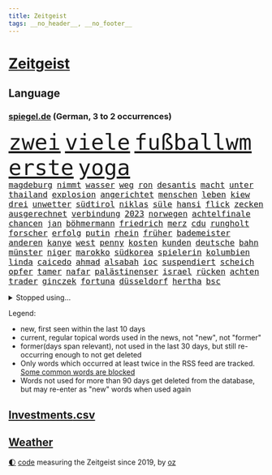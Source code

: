 ```yaml
---
title: Zeitgeist
tags: __no_header__, __no_footer__
---
```


# [Zeitgeist](https://oliz.io/zeitgeist/)

## Language

<h3><a href="https://www.spiegel.de" target="_blank">spiegel.de</a> (German, 3 to 2 occurrences)</h3>
<p style="font-family:monospace">
<span style="font-size:32pt"><a href="news_links.html#zwei" class="current">zwei</a></span>
<span style="font-size:32pt"><a href="news_links.html#viele" class="current">viele</a></span>
<span style="font-size:32pt"><a href="news_links.html#fußballwm" class="current">fußballwm</a></span>
<span style="font-size:32pt"><a href="news_links.html#erste" class="current">erste</a></span>
<span style="font-size:32pt"><a href="news_links.html#yoga" class="current">yoga</a></span>
<br>
<span style="font-size:12pt"><a href="news_links.html#magdeburg" class="current">magdeburg</a></span>
<span style="font-size:12pt"><a href="news_links.html#nimmt" class="current">nimmt</a></span>
<span style="font-size:12pt"><a href="news_links.html#wasser" class="current">wasser</a></span>
<span style="font-size:12pt"><a href="news_links.html#weg" class="current">weg</a></span>
<span style="font-size:12pt"><a href="news_links.html#ron" class="current">ron</a></span>
<span style="font-size:12pt"><a href="news_links.html#desantis" class="current">desantis</a></span>
<span style="font-size:12pt"><a href="news_links.html#macht" class="current">macht</a></span>
<span style="font-size:12pt"><a href="news_links.html#unter" class="current">unter</a></span>
<span style="font-size:12pt"><a href="news_links.html#thailand" class="current">thailand</a></span>
<span style="font-size:12pt"><a href="news_links.html#explosion" class="current">explosion</a></span>
<span style="font-size:12pt"><a href="news_links.html#angerichtet" class="current">angerichtet</a></span>
<span style="font-size:12pt"><a href="news_links.html#menschen" class="current">menschen</a></span>
<span style="font-size:12pt"><a href="news_links.html#leben" class="current">leben</a></span>
<span style="font-size:12pt"><a href="news_links.html#kiew" class="current">kiew</a></span>
<span style="font-size:12pt"><a href="news_links.html#drei" class="current">drei</a></span>
<span style="font-size:12pt"><a href="news_links.html#unwetter" class="current">unwetter</a></span>
<span style="font-size:12pt"><a href="news_links.html#südtirol" class="current">südtirol</a></span>
<span style="font-size:12pt"><a href="news_links.html#niklas" class="current">niklas</a></span>
<span style="font-size:12pt"><a href="news_links.html#süle" class="new">süle</a></span>
<span style="font-size:12pt"><a href="news_links.html#hansi" class="current">hansi</a></span>
<span style="font-size:12pt"><a href="news_links.html#flick" class="current">flick</a></span>
<span style="font-size:12pt"><a href="news_links.html#zecken" class="new">zecken</a></span>
<span style="font-size:12pt"><a href="news_links.html#ausgerechnet" class="current">ausgerechnet</a></span>
<span style="font-size:12pt"><a href="news_links.html#verbindung" class="current">verbindung</a></span>
<span style="font-size:12pt"><a href="news_links.html#2023" class="current">2023</a></span>
<span style="font-size:12pt"><a href="news_links.html#norwegen" class="current">norwegen</a></span>
<span style="font-size:12pt"><a href="news_links.html#achtelfinale" class="current">achtelfinale</a></span>
<span style="font-size:12pt"><a href="news_links.html#chancen" class="current">chancen</a></span>
<span style="font-size:12pt"><a href="news_links.html#jan" class="current">jan</a></span>
<span style="font-size:12pt"><a href="news_links.html#böhmermann" class="current">böhmermann</a></span>
<span style="font-size:12pt"><a href="news_links.html#friedrich" class="current">friedrich</a></span>
<span style="font-size:12pt"><a href="news_links.html#merz" class="current">merz</a></span>
<span style="font-size:12pt"><a href="news_links.html#cdu" class="current">cdu</a></span>
<span style="font-size:12pt"><a href="news_links.html#rungholt" class="new">rungholt</a></span>
<span style="font-size:12pt"><a href="news_links.html#forscher" class="current">forscher</a></span>
<span style="font-size:12pt"><a href="news_links.html#erfolg" class="current">erfolg</a></span>
<span style="font-size:12pt"><a href="news_links.html#putin" class="current">putin</a></span>
<span style="font-size:12pt"><a href="news_links.html#rhein" class="current">rhein</a></span>
<span style="font-size:12pt"><a href="news_links.html#früher" class="current">früher</a></span>
<span style="font-size:12pt"><a href="news_links.html#bademeister" class="current">bademeister</a></span>
<span style="font-size:12pt"><a href="news_links.html#anderen" class="current">anderen</a></span>
<span style="font-size:12pt"><a href="news_links.html#kanye" class="current">kanye</a></span>
<span style="font-size:12pt"><a href="news_links.html#west" class="current">west</a></span>
<span style="font-size:12pt"><a href="news_links.html#penny" class="current">penny</a></span>
<span style="font-size:12pt"><a href="news_links.html#kosten" class="current">kosten</a></span>
<span style="font-size:12pt"><a href="news_links.html#kunden" class="current">kunden</a></span>
<span style="font-size:12pt"><a href="news_links.html#deutsche" class="current">deutsche</a></span>
<span style="font-size:12pt"><a href="news_links.html#bahn" class="current">bahn</a></span>
<span style="font-size:12pt"><a href="news_links.html#münster" class="current">münster</a></span>
<span style="font-size:12pt"><a href="news_links.html#niger" class="current">niger</a></span>
<span style="font-size:12pt"><a href="news_links.html#marokko" class="current">marokko</a></span>
<span style="font-size:12pt"><a href="news_links.html#südkorea" class="current">südkorea</a></span>
<span style="font-size:12pt"><a href="news_links.html#spielerin" class="current">spielerin</a></span>
<span style="font-size:12pt"><a href="news_links.html#kolumbien" class="current">kolumbien</a></span>
<span style="font-size:12pt"><a href="news_links.html#linda" class="current">linda</a></span>
<span style="font-size:12pt"><a href="news_links.html#caicedo" class="new">caicedo</a></span>
<span style="font-size:12pt"><a href="news_links.html#ahmad" class="current">ahmad</a></span>
<span style="font-size:12pt"><a href="news_links.html#alsabah" class="new">alsabah</a></span>
<span style="font-size:12pt"><a href="news_links.html#ioc" class="current">ioc</a></span>
<span style="font-size:12pt"><a href="news_links.html#suspendiert" class="current">suspendiert</a></span>
<span style="font-size:12pt"><a href="news_links.html#scheich" class="new">scheich</a></span>
<span style="font-size:12pt"><a href="news_links.html#opfer" class="current">opfer</a></span>
<span style="font-size:12pt"><a href="news_links.html#tamer" class="new">tamer</a></span>
<span style="font-size:12pt"><a href="news_links.html#nafar" class="new">nafar</a></span>
<span style="font-size:12pt"><a href="news_links.html#palästinenser" class="current">palästinenser</a></span>
<span style="font-size:12pt"><a href="news_links.html#israel" class="current">israel</a></span>
<span style="font-size:12pt"><a href="news_links.html#rücken" class="current">rücken</a></span>
<span style="font-size:12pt"><a href="news_links.html#achten" class="current">achten</a></span>
<span style="font-size:12pt"><a href="news_links.html#trader" class="new">trader</a></span>
<span style="font-size:12pt"><a href="news_links.html#ginczek" class="new">ginczek</a></span>
<span style="font-size:12pt"><a href="news_links.html#fortuna" class="new">fortuna</a></span>
<span style="font-size:12pt"><a href="news_links.html#düsseldorf" class="current">düsseldorf</a></span>
<span style="font-size:12pt"><a href="news_links.html#hertha" class="current">hertha</a></span>
<span style="font-size:12pt"><a href="news_links.html#bsc" class="current">bsc</a></span>
</p>
<details>
<summary>Stopped using...</summary>
<p class="former" style="font-size:12pt">
gerechtigkeit(1012) arbeitsplatz(1011) positionen(1011) beschäftigt(1010) gewissen(1010) persönliche(1010) schwedische(1010) ehemaligen(1009) energien(1009) jahrzehnte(1009) legen(1009) unterstützt(1009) walter(1009) ausgesprochen(1008) aussicht(1008) beklagen(1008) dauerhaft(1008) konfrontiert(1008) kraft(1008) krankenhäusern(1008) legte(1008) maß(1008) normal(1008) queen(1008) besetzt(1007) ebenfalls(1007) verdächtiger(1007) welle(1007) argumente(1006) dfb(1006) eskalation(1006) halle(1006) verhängte(1006) vfl(1006) wald(1006) who(1006) anne(1005) bekam(1005) bochum(1005) eindruck(1005) enorm(1005) ermöglichen(1005) pakistan(1005) rainer(1005) versteigert(1005) betrug(1004) boot(1004) digitalisierung(1004) erfahrungen(1004) legendären(1004) monatelang(1004) pocht(1004) stolz(1004) streng(1004) stürmer(1004) toni(1004) belasten(1003) chaos(1003) chelsea(1003) finanziell(1003) leid(1003) schlagzeilen(1003) viktor(1003) zuständige(1003) anteil(1002) orbán(1002) polizeieinsatz(1002) sprache(1002) wütend(1002) angreifer(1001) ddr(1001) dokumente(1001) restaurants(1001) gebaut(1000) konzept(1000) länge(1000) österreichischen(1000) crash(999) durchsuchungen(999) kämpfer(999) unterschiedlich(999) verklagt(999) angeklagter(998) internen(998) leipziger(998) offenen(998) schreibt(998) verena(998) langfristig(997) schwanger(997) wiederholt(997) wirtschaftlichen(997) aktiv(996) angeklagten(996) netzwerk(996) volksrepublik(996) anthony(995) kultur(994) restaurant(994) sperrt(994) großbritanniens(993) antisemitismus(992) hürden(992) schüssen(992) halb(991) torhüter(991) drängen(990) jürgen(989) staffel(989) töten(989) exporte(988) schnitt(988) begriff(987) belegen(987) betont(987) spiegelumfrage(987) damals(986) verantwortung(985) dran(984) nachgewiesen(984) insassen(983) nationalen(983) legende(982) vorgänger(982) wusste(982) halbe(981) königin(981) parallelen(981) stress(980) präsenz(979) einschätzung(978) rettung(978) karten(977) laufenden(977) bangen(974) freiwillig(974) verständnis(974) retter(973) klasse(972) ämter(972) abgeschlossen(968) erhöhung(965) kanadas(960) verdoppelt(956) gebieten(954) herausforderungen(954) musik(952) billiger(937) woelki(929) schlaf(909) lieferketten(905) räumte(896) milliardär(892) skandale(873) rückgang(870) direkten(861) finanziellen(857) hochschulen(857) universitäten(853) gebeten(824) mitverantwortlich(823) vehement(821) blut(820) willkommen(802) japanischen(790) ausbildung(766) videoaufnahmen(766) fachkräftemangel(752) ausnahme(746) sergej(746) bundesanwaltschaft(729) ausgefallen(718) technischen(709) beliebte(704) unterdrückung(696) kameras(695) 700(693) sechste(693) rückgabe(687) anhängern(681) world(674) papiere(670) böse(669) minderheiten(667) gehälter(666) milch(666) diebe(665) offene(663) games(654) konflikts(653) abhängigkeit(647) eingeführt(644) kunstwerke(644) basketballstar(640) ruhestand(639) fdppolitiker(635) parlamentarier(624) rosa(622) umsetzung(622) benutzt(618) radikaler(617) ungewöhnliche(614) beliebt(612) airlines(597) fußballs(597) lebenslang(596) trip(596) otto(587) kompromiss(584) sank(584) erwiesen(582) lehrerinnen(578) arbeitsminister(575) klappt(575) teuerung(571) verteuert(571) einzig(566) audi(559) ersatz(557) symbol(557) verpflichtung(555) wolf(554) vorbereiten(553) hinzu(550) vorm(546) soldat(544) wettkampf(544) untergang(543) gerichte(539) euch(537) wagt(534) bestand(529) emotionalen(528) verweist(526) ergeben(523) lohnen(521) transparenz(517) fähigkeiten(510) fortsetzen(500) gestärkt(500) air(496) erneuerbare(490) spiegelbildungsnewsletter(490) sanktioniert(487) hochrangigen(484) hochschule(484) rezession(481) verliehen(477) flüchten(474) besetzten(472) herzen(471) unfällen(470) ausfall(457) beigelegt(456) ertrinken(456) wall(456) drohe(455) fernen(455) durchsuchen(454) crew(453) kompensieren(452) weitermachen(452) neuerdings(451) recherchen(438) generalstaatsanwaltschaft(437) hammer(436) umstände(436) b(435) bodo(435) aufeinander(428) isoliert(428) fragwürdige(426) halt(426) harter(424) wütende(424) 14jährigen(416) lidl(412) einhalten(407) kandidat(407) kühnert(406) chinesischer(404) libanon(402) verbrennungsmotor(402) verhaftung(402) französischer(401) mitarbeitende(401) ramelow(396) attestiert(393) übung(393) möbel(387) missbrauchsvorwürfe(386) neustart(386) persönlicher(386) erntet(379) sehe(379) baum(378) geschichtenewsletter(378) vorantreiben(378) bleibe(375) image(372) 27jährige(371) lieferengpässe(368) ausgewertet(366) diente(366) kämpferisch(366) batterien(362) giffey(362) einnahme(360) eigentliche(355) angespannt(354) tode(352) abitur(350) etlichen(347) werben(345) neukölln(344) wütet(340) studieren(337) diktatur(336) tücken(336) verabschiedete(336) nation(335) medizin(334) hoffnungsträger(333) aufmerksam(332) elefanten(329) erlässt(327) flüssen(327) produzent(325) angezeigt(323) rot(323) tarife(322) fische(320) klappen(320) belastungen(319) rutschen(313) spionage(309) bewusstlos(305) rügt(302) verbringen(302) tarifstreit(301) ereignet(300) informierte(300) wohnraum(296) vegane(293) niederlagen(291) verbleib(291) stützt(289) psychologin(287) eingeschaltet(286) illegales(286) klimaaktivistin(286) immobilienkonzern(285) sauber(285) verfängt(283) 300000(281) vernunft(281) phoenix(280) jewgeni(275) ignoriert(273) kocht(273) absehbar(272) staatsanwalt(272) deuten(271) edward(267) kulissen(267) auszeichnung(265) kommando(265) außenpolitik(264) machtlos(264) natogeneralsekretär(263) bekenntnis(261) ratten(261) erziehung(259) fraktionschef(258) rust(258) alice(257) energiepreisbremse(257) laster(257) carolina(256) umbruch(256) nachrichtenagentur(255) harrt(249) leere(248) 39(247) schwierigsten(247) orden(246) kritisierten(245) schossen(245) unterstützern(244) verfehlte(244) heinrich(243) ernennung(242) rudi(242) zuschauen(240) suisse(239) söldnertruppe(237) spielraum(236) ahnen(235) schmecken(234) psychologe(233) singt(233) straßenblockaden(232) bengvir(231) itamar(231) mitgliedern(230) technische(229) privatjets(227) artenschutz(226) bundesjustizminister(224) gekostet(224) verdoppeln(224) statistische(223) stereotype(223) angriffs(222) bewerben(221) glimpflich(221) wagnergruppe(221) machtkampf(220) ehrlich(219) sportgeschichte(219) text(219) ungewöhnliches(219) dfbelf(216) kurzzeitig(216) verbannt(215) kritikern(214) manipulierte(214) steigerung(213) bewaffneten(211) wundern(211) weißes(208) erkennbar(207) läden(207) umziehen(207) vulkan(207) kanäle(206) professionell(206) emails(205) zunehmende(205) heiraten(204) legendäre(204) kieler(202) genügend(200) pakistans(200) schenk(200) mittelpunkt(199) eingestehen(198) praxis(197) aggressiv(196) feldern(196) entgleist(195) klimafreundlicher(195) klüger(195) telefonat(194) lockt(192) mächtig(192) nhl(192) gebühren(191) häftlinge(191) umzug(191) gerückt(190) gesundheitliche(190) großraum(190) völler(190) erweisen(189) gelder(189) immobilienpreise(188) lehre(188) belarussischen(187) erfährt(187) platzen(187) erliegen(185) soest(185) ersatzfreiheitsstrafen(183) sicherheitsvorkehrungen(182) wohlstand(182) flasche(181) unbrauchbar(181) bad(180) sorgten(180) zwingt(180) wand(179) aufträgen(178) militärübung(178) geschäften(177) kloster(177) versinken(177) 23jähriger(176) dauer(176) plätzen(176) ballauf(175) kommender(175) ölkonzern(174) sektor(173) verschuldet(173) zigarette(173) 250000(172) ocean(172) verleumdung(172) 52(171) erbost(171) vermögen(171) vorstandschef(171) islamistischen(170) pascha(169) überfüllten(169) bundespolitik(168) herrschaft(168) zurückgelassen(168) 230(167) eingegangen(165) krebsmedikamente(165) nicolas(164) räume(163) ausgerufen(162) do(162) floh(162) verbreiteten(162) angestiegen(161) erstellt(161) anderson(160) gedemütigt(160) siege(160) streamer(160) verpflichten(160) wagnertruppe(160) bildet(159) race(158) rettungsdienst(158) tante(158) bauministerin(157) geywitz(157) allerlei(156) fahrlässiger(155) hinterbliebenen(155) losgegangen(155) angemessen(154) energiepreispauschale(154) lernte(154) offenbaren(154) wissler(153) hunderter(152) lauf(152) unruhe(152) abgehalten(151) bewältigung(151) multimillionär(151) 13jährigen(150) ostdeutsche(150) seltenen(149) aktive(148) linkenchefin(147) saarbrücken(147) spiegelspitzengespräch(147) feministische(146) tschechische(146) uefa(146) 35jährige(145) brauche(145) panik(144) positiver(144) verschwundenen(144) domenico(143) dramatischer(143) simone(143) tedesco(143) förderprogramm(142) klappe(141) offizier(141) riskante(141) stange(141) 102(139) bahnstreik(139) lampedusa(137) souveränität(137) siedler(136) zugelegt(135) schiffsunglück(134) vergnügungspark(134) verschont(134) giftige(133) initiativen(133) krachen(133) rauchwolke(133) rotgrünrot(133) mund(132) russinnen(132) wütenden(132) nordstreampipelines(131) verteidigungsministers(131) wegwerfen(131) aktualisiert(130) equal(130) pay(130) suns(130) blüht(128) lasst(128) lemon(128) ausschnitte(127) mischung(127) aldi(126) alligator(126) wendepunkt(126) billionen(125) effizient(125) eingeladen(125) erwecken(125) mutmaßlichem(125) po(125) alarmstufe(124) obduziert(124) umarmt(124) 37jähriger(123) fälschungen(123) energiepreisbremsen(122) konkreter(122) ungeklärt(122) captain(121) russisch(121) zweieinhalb(120) einbauen(119) ingo(119) heizungen(118) slowenien(118) björn(117) dieselautos(117) gemeindebund(117) grafikanalyse(117) rebellion(116) schwedischen(116) mobil(115) bildschirm(113) stahlen(113) xinjiang(113) josé(112) mourinho(112) tatwaffe(112) vergangenes(112) bahnreisende(111) machthabers(111) südwesten(111) gen(110) entzündet(109) luke(109) schauspielers(109) usgeheimdienste(109) baugenehmigungen(108) bundesverwaltungsgericht(108) erwarteten(108) erfand(107) fehde(107) kleinkind(107) pompeji(107) wehrmacht(107) bemängelt(106) kw(106) nordstreampipeline(106) veto(106) wüst(106) geschwächt(105) mannheim(105) segeljacht(105) zufriedenheit(105) interessenkonflikte(104) scorsese(104) günter(103) leck(103) dauerhafte(102) detailliert(102) fündig(101) li(101) maja(101) qiang(101) solarstrom(101) bundesligist(100) kollabiert(100) schleuser(100) angeschossen(99) auflösen(99) einspruch(99) kommandeur(99) 13jährige(97) angeprangert(97) militärstützpunkt(97) ramadan(97) tarifangebot(97) gekürt(96) pool(96) revolver(96) singapur(96) unverhältnismäßig(96) zugunsten(96) 1961(95) ac(95) bizarren(95) klimafreundliche(95) sofortiger(95) krankenversicherung(94) kannibalen(93) dieselskandal(92) konsole(92) schadstoffe(92) sportlichen(92) stationieren(92) altkanzlerin(91) dschidda(91) menschenrechte(91) reuß(91) schlichtung(91) drohte(90) fertigung(90) fläche(90) gasheizung(90) hauptsache(90) privates(90) smog(90) wegzudenken(90) angehalten(89) brown(89) fernsehansprache(89) gesundheitsschädlicher(89) hervorgeht(89) katastrophen(89) klassenfahrt(89) kuss(89) stabilität(89) tornados(89) gesetzesvorhaben(88) usjustizministerium(88) absolute(87) eurojackpot(87) vertretung(87) wagnertruppen(87) café(86) heizungstausch(86) prangerte(86) rückte(86) tk(86) vergrault(86) artefakte(85) cumexaffäre(85) fußballbund(85) fühle(85) interne(85) solar(85) unosicherheitsrats(85) verdienstorden(85) verschlingen(85) wilhelm(85) alibaba(84) edelmetall(84) evan(84) gartenkolumne(84) gershkovich(84) itfirma(84) klimaschutzgesetzes(84) koalitionsvertrag(84) ntc(84) regierungsbefragung(84) spekulieren(84) aufarbeiten(83) bahnvorstand(83) bett(83) decks(83) fremdverschulden(83) gemälde(83) härtere(83) kentucky(83) liberaler(83) pornostar(83) racing(83) riesigem(83) statements(83) vertrauten(83) 33jähriger(82) abwasser(82) basketballer(82) drogenkonsum(82) eingriffe(82) erinnerte(82) extrainer(82) files(82) gange(82) gleichberechtigte(82) usamerikanische(82) versetzen(82) alarmbereitschaft(81) begrüßen(81) dauerfeuer(81) dgb(81) kanadische(81) stolpern(81) gefilmt(80) gesamtmetallchef(80) gesamtmetallpräsident(80) handschellen(80) imperialer(80) tschentscher(80) alltags(79) artenvielfalt(79) blaulicht(79) bundesverfassungsgerichts(79) danker(79) erfindung(79) konservativ(79) krankschreibung(79) lasse(79) schulze(79) sponsor(79) synthetische(79) waldbrandgefahr(79) generalprobe(78) kfw(78) neffe(78) ordnungswidrigkeiten(78) trümmerfeld(78) wettbewerbshüter(78) 2010(77) drogendealer(77) interna(77) schmelzen(77) sparsam(77) tippt(77) verhältnisse(77) anblick(76) autozulieferer(76) benennt(76) betrugsmasche(76) qualitätsprobleme(76) schleppen(76) tonne(76) unbegleitete(76) zauber(76) eskalierenden(75) kurios(75) mittelschicht(75) polizeiuniform(75) schlechteren(75) schusswechsel(75) wiederannäherung(75) wohnwagen(75) energiesicherheit(74) kichererbsen(74) obstbauern(74) verlängerte(74) anwerben(73) beratungsstellen(73) chips(73) equipment(73) gekappt(73) humane(73) aufrufen(72) einknicken(72) olg(72) sandro(72) tesa(72) beruhen(71) entzaubert(71) forscherin(71) gesäß(71) uniform(71) 26jährigen(70) berufsausbildung(70) brutto(70) edeka(70) eskalieren(70) mechanismus(70) schwimmbäder(70) unterschiedlichen(70) abreißen(69) erledigen(69) jüdinnen(69) tierschutz(69) aufstands(68) besatzer(68) cotrainer(68) durchlaufen(68) gefängnissen(68) gerry(68) gigantischen(68) glücksspiel(68) modekonzern(68) andernorts(67) expertengremium(67) funk(67) krankschreibungen(67) zerstritten(67) amtsvorgängers(66) biles(66) citys(66) klausel(66) kontrollierte(66) owens(66) 58(65) aktivistengruppe(65) aufspüren(65) dürftig(65) konsumieren(65) punktet(65) sonntagnachmittag(65) adler(64) blutvergießen(64) schaute(64) treffens(64) verhört(64) auftauchen(63) feature(63) konzentrationslager(63) stecker(63) versehentlich(63) anhören(62) cumex(62) familiengeschichte(62) onlinebanking(62) studienkredite(62) versteckt(62) börsennotierten(61) fahrgastverband(61) koalieren(61) montevideo(61) special(61) vernichten(61) fabriken(60) gelegen(60) out(60) regierender(60) uneinig(60) unsichtbar(60) ausgeflogen(59) bestrafung(59) betreten(59) bluetooth(59) guatemala(59) umbenennung(59) vetternwirtschaft(59) weltwirtschaftsforum(59) moniert(58) schlüsselrolle(58) solarparks(58) telefone(58) wussten(58) ardern(57) audichef(57) ausfahrt(57) befanden(57) beordert(57) jacinda(57) nötigen(57) verwechselt(57) zürich(57) deutschchinesischen(56) drache(56) kolonialismus(56) kranker(56) leitende(56) leuten(56) medikamenten(56) sicherheitsdienst(56) spöttisch(56) zeitungen(56) boomen(55) dieselskandals(55) motto(55) spdmann(55) usmilitärexperten(55) behandlungen(54) continental(54) eigenschaften(54) meeresgrund(53) telegram(53) zusammengekommen(53) abschreckende(52) balkonkraftwerk(52) besagt(52) blume(52) bundesspd(52) kfrage(52) kredite(52) nkunku(52) pixel(52) privathaushalten(52) quadratmetern(52) schlange(52) intern(51) mindrup(51) schwärzungen(51) vierter(51) fdppolitikerin(50) fünfjähriger(50) hackerfirma(50) militärführung(50) poliert(50) triathlon(50) zeugnis(50) männerligen(49) neuwahlen(49) statistischem(49) bildchef(48) brigade(48) diekmann(48) sexy(48) anonyme(47) jenen(47) schockiert(47) sommerurlaub(47) überwachen(47) abwertenden(46) angelegt(46) gleichgesetzt(46) jürgens(46) kroos(46) telefónica(46) unternehmensberater(46) verunsichern(46) werken(46) winkler(46) chronik(45) einschreiten(45) resultat(45) speicher(45) woronesch(45) erforschung(44) lebensgefährlich(44) legalen(44) strafgefangene(44) verbrennen(44) würdigte(44) befunden(43) massenschlägerei(43) minimalistisch(43) modernisieren(43) outback(43) planmäßig(43) sicherheitsgründen(43) terroristischen(43) boomergeneration(42) kalender(42) motoren(42) zwölfjähriger(42) ausrichten(41) durst(41) konzernboss(41) mordfälle(41) vatertag(41) wiese(41) groningen(40) investments(40) kampfjetkoalition(40) thoms(40) versagte(40) 29jährige(39) abfindung(39) ankläger(39) befürchtete(39) besetzter(39) dolch(39) eingelegt(39) globaler(39) kanalisation(39) megadeal(39) netzpromis(39) reinigungskraft(39) schwaben(39) stadtwerke(39) verspätete(39) 1948(38) alexis(38) bejaht(38) diplomatischen(38) gasspeicher(38) hütten(38) lasso(38) nachbessern(38) tsipras(38) überweisungen(38) aktivität(37) belgiens(37) länderspiel(37) süddeutschland(37) kompensiert(36) mieterbund(36) obdachlose(36) samstagvormittag(36) scholzuntersuchungsausschuss(36) seen(36) verschwendung(36) wappnet(36) weltstars(36) wnba(36) ärzten(36) besseres(35) bonner(35) einzigartiger(35) helden(35) interessenten(35) kaputte(35) tweets(35) warnstufe(35) gerutscht(34) 1889(33) agieren(33) bewilligt(33) kopfgeld(33) lka(33) schlager(33) verbandschef(33) ausgeschaltet(32) bahnhöfe(32) joy(32) kaiserreich(32) kaufpreise(32) krämer(32) reichsten(32) seemeilen(32) terrasse(32) baumaterial(31) bereichen(31) hausbau(31) jochen(31) ott(31) rechtsanspruch(31) usoffizier(31) alarmsignal(30) basilikum(30) fragenkatalog(30) grafik(30) keilt(30) massenpanik(30) pride(30) reklamiert(30) aufbringen(29) babyboomer(29) bootsunglück(29) chiphersteller(29) gehoben(29) mächtiger(29) schwieg(29) soft(29) überdurchschnittlich(29) abkassiert(28) einvernehmlicher(28) ergriffen(28) fotovoltaik(28) lanka(28) längerer(28) sonntagmorgen(28) sri(28) widersacher(28) übergewichtig(28) ausgeht(27) decken(27) einlass(27) kopie(27) lübcke(27) plädoyers(27) verdienste(27) basketballteams(26) beilegung(26) defender(26) materials(26) mitschuld(26) passende(26) topetagen(26) ehrendoktorwürde(25) fasziniert(25) feuers(25) flammenwerfer(25) helm(25) marktführer(25) oligarch(25) sciences(25) spiderman(25) superheldenfilm(25) wildes(25) auserkoren(24) brandenburgischen(24) brechstange(24) dramas(24) just(24) like(24) profitierten(24) techniker(24) braunkohle(23) fertiggestellt(23) gündoğan(23) havertz(23) i̇lkay(23) schlüsselpositionen(23) unbegrenzte(23) wiederentdeckt(23) bezirksamt(22) geschlechtergerechte(22) prozessauftakt(22) rammsteinsänger(22) spezialisiert(22) ted(22) across(21) defizite(21) erdgas(21) khodr(21) kida(21) nordhalbkugel(21) schwerpunkte(21) spiderverse(21) coaches(20) freiwilligen(20) gündogan(20) hooligans(20) ilkay(20) beseitigen(19) dauermeister(19) fischsterben(19) geheimen(19) lieferten(19) oderkatastrophe(19) olafscholzuntersuchungsausschuss(19) stillgelegt(19) wildtiere(19) eingebrannt(18) gesetzlicher(18) luftqualität(18) sobald(18) zügen(18) 1923(17) ausgetreten(17) parteizentrale(17) produzierten(17) brandursache(16) ehrenamtlich(16) rücke(16) schutzsuchende(16) söldnerführer(16) unterhaching(16) unverzeihlich(16) überarbeitet(16) anfragen(15) arztpraxen(15) pankow(15) privatarmee(15) verlangten(15) verschollen(15) #metooskandal(14) kayla(14) lynn(14) militärflugzeuge(14) millionenstrafe(14) nations(14) schlüssel(14) shelby(14) shyx(14) spiegelklimabericht(14) telefonieren(14) youtuberin(14) basis(13) bestes(13) diskriminierend(13) gleichermaßen(13) jenny(13) kameraautos(13) unübersehbar(13) view(13) gewaltbereitschaft(12) guerreiro(12) lausitz(12) umlauf(12) bakterielle(11) fachleuten(11) killer(11) novelle(11) wartete(11)
</p>
</details>
<p>Legend:
<ul>
<li><span class="new">new</span>, first seen within the last 10 days</li>
<li><span class="current">current</span>, regular topical words used in the news, not "new", not "former"</li>
<li><span class="former">former(days span relevant)</span>, not used in the last 30 days, but still re-occurring enough to not get deleted</li>
<li>Only words which occurred at least twice in the RSS feed are tracked. <a href="language/filters.py">Some common words are blocked</a></li>
<li>Words not used for more than 90 days get deleted from the database, but may re-enter as "new" words when used again</li>
</ul>
</p>

## [Investments](investments.html)[.csv](investments.csv)

## [Weather](weather.html)

<footer>
<a href="javascript:toggleTheme()" class="nav">🌓</a>
<a href="https://github.com/ooz/zeitgeist">code</a> measuring the Zeitgeist since 2019, by <a href="https://oliz.io">oz</a>
</footer>
